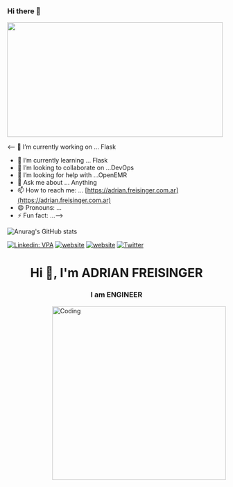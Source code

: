 ### Hi there 👋
<img align="center" style="-webkit-user-select: none;margin: auto;cursor: zoom-in;" src="https://www.pentalog.com/wp-content/uploads/2020/03/DevOps-engineer-job-roles-and-responsibilities.png" width="497" height="264">

<-- 🔭 I’m currently working on ... Flask
- 🌱 I’m currently learning ... Flask
- 👯 I’m looking to collaborate on ...DevOps
- 🤔 I’m looking for help with ...OpenEMR
- 💬 Ask me about ... Anything
- 📫 How to reach me: ... [https://adrian.freisinger.com.ar](https://adrian.freisinger.com.ar)
- 😄 Pronouns: ...
- ⚡ Fun fact: ...-->


![Anurag's GitHub stats](https://github-readme-stats.vercel.app/api?username=afreisinger&show_icons=true)<br>





[![Linkedin: VPA](https://img.shields.io/badge/linkedin-%230077B5.svg?&style=flat&logo=linkedin&logoColor=white)](https://www.linkedin.com/in/afreisinger/)
[![website](https://img.shields.io/badge/gitlab-ffffff.svg?&style=flat&logo=gitlab&logoColor=orange)](https://afreisinger.gitlab.io/)
[![website](https://img.shields.io/badge/github-ffffff.svg?&style=flat&logo=github&logoColor=black)](https://github.com/afreisinger)
[![Twitter](https://img.shields.io/badge/twitter-ffffff.svg?&style=flat&logo=twitter)](https://www.linkedin.com/in/afreisinger/)


<h1 align="center">Hi 👋, I'm ADRIAN FREISINGER</h1>
<h3 align="center">I am ENGINEER</h3>
<img align="right" alt="Coding" width="400" src="https://media.giphy.com/media/qgQUggAC3Pfv687qPC/giphy.gif"><br/>
